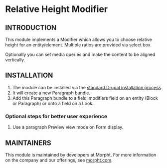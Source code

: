 # Relative Height Modifier

## INTRODUCTION
This module implements a Modifier which allows you to choose relative height
for an entity/element. Multiple ratios are provided via select box.

Optionally you can set media queries and make the content to be aligned
vertically.

## INSTALLATION
1. The module can be installed via the
[standard Drupal installation process](http://drupal.org/node/1897420).
2. It will create a new Paragraph bundle.
3. Add this Paragraph bundle to a field_modifiers field on an entity (Block or
Paragraph) or onto a field on a Look.

### Optional steps for better user experience
1. Use a paragraph Preview view mode on Form display.

## MAINTAINERS
This module is maintained by developers at Morpht. For more information on
the company and our offerings, see [morpht.com](https://morpht.com).
